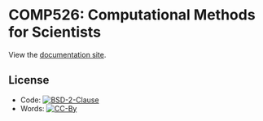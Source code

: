 # COMP526: Computational Methods for Scientists

View the [documentation site]().

## License

* Code: [![BSD-2-Clause][license-badge]][license-link]
* Words: [![CC-By][cc-badge]][cc-link]

[license-badge]: https://img.shields.io/github/license/sdsu-comp526/fall24
[license-link]: https://opensource.org/licenses/MIT
[cc-badge]: https://i.creativecommons.org/l/by/4.0/88x31.png
[cc-link]: https://creativecommons.org/licenses/by/4.0/
